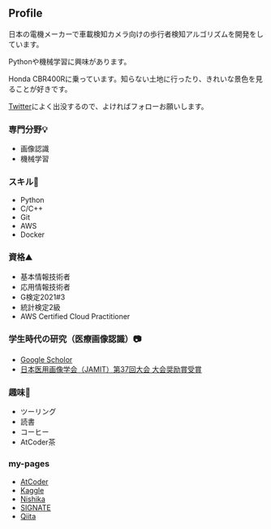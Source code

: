 ## Profile
日本の電機メーカーで車載検知カメラ向けの歩行者検知アルゴリズムを開発をしています。

Pythonや機械学習に興味があります。

Honda CBR400Rに乗っています。知らない土地に行ったり、きれいな景色を見ることが好きです。

[Twitter](https://twitter.com/hatterblog)によく出没するので、よければフォローお願いします。


### 専門分野💡
- 画像認識
- 機械学習
  
### スキル🌱
- Python
- C/C++
- Git
- AWS
- Docker
  
### 資格⛰
- 基本情報技術者
- 応用情報技術者
- G検定2021#3
- 統計検定2級
- AWS Certified Cloud Practitioner
  
### 学生時代の研究（医療画像認識）📷
- [Google Scholor](https://scholar.google.co.jp/citations?user=m3oQN9oAAAAJ&hl=ja)
- [日本医用画像学会（JAMIT）第37回大会 大会奨励賞受賞](http://www.jamit.jp/outline/history/shoreisho-list.html)
  
### 趣味🛵
- ツーリング
- 読書
- コーヒー
- AtCoder茶

### my-pages
- [AtCoder](https://atcoder.jp/users/hatter17)
- [Kaggle](https://www.kaggle.com/kazuhirohatano)
- [Nishika](https://profile.nishika.com/dashboard)
- [SIGNATE](https://signate.jp/profile)
- [Qiita](https://qiita.com/git-hatano)


<!---
git-hatano/git-hatano is a ✨ special ✨ repository because its `README.md` (this file) appears on your GitHub profile.
You can click the Preview link to take a look at your changes.
--->
